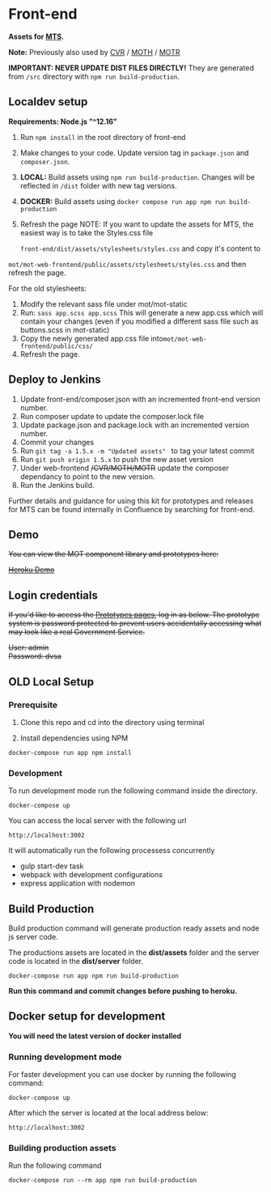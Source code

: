 # Front-end
**Assets for [MTS](https://gitlab.mot.dvsacloud.uk/mot/mot).**

**Note:** Previously also used by [CVR](https://gitlab.mot.dvsacloud.uk/vehicle-recalls/recalls-app) / [MOTH](https://github.com/dvsa/mot-history) / [MOTR](https://github.com/dvsa/motr)

**IMPORTANT: NEVER UPDATE DIST FILES DIRECTLY!** They are generated from `/src` directory with `npm run build-production`.

## Localdev setup

**Requirements: Node.js "^12.16"**

1. Run `npm install` in the root directory of front-end
2. Make changes to your code. Update version tag in `package.json` and `composer.json`.
3. **LOCAL:** Build assets using `npm run build-production`. Changes will be reflected in `/dist` folder with new tag versions.
4. **DOCKER:** Build assets using 
```docker compose run app npm run build-production```
5. Refresh the page
NOTE:
   If you want to update the assets for MTS, the easiest way is to take the Styles.css file
   
   ```front-end/dist/assets/stylesheets/styles.css```
   and copy it's content to
   
  ```mot/mot-web-frontend/public/assets/stylesheets/styles.css``` 
   and then refresh the page.

For the old stylesheets:
1. Modify the relevant sass file under mot/mot-static
2. Run:
```sass app.scss app.scss```
   This will generate a new app.css which will contain your changes (even if you modified a different sass file
   such as buttons.scss in mot-static)
3. Copy the newly generated app.css file into```mot/mot-web-frontend/public/css/```
4. Refresh the page. 

## Deploy to Jenkins
1. Update front-end/composer.json with an incremented front-end version number.
2. Run composer update to update the composer.lock file   
3. Update package.json and package.lock with an incremented version number.
4. Commit your changes
5. Run ```git tag -a 1.5.x -m "Updated assets" ``` to tag your latest commit
6. Run ```git push origin 1.5.x``` to push the new asset version
7. Under web-frontend ~~/CVR/MOTH/MOTR~~ update the composer dependancy to point to the new version.
8. Run the Jenkins build.

Further details and guidance for using this kit for prototypes and releases for MTS can be found internally in Confluence by searching for front-end.

## Demo

~~You can view the MOT component library and prototypes here:~~

~~[Heroku Demo](https://dvsa-front-end.herokuapp.com/)~~

## Login credentials

~~If you'd like to access the [Prototypes pages](https://dvsa-front-end.herokuapp.com/prototypes), log in as below.
The prototype system is password protected to prevent users accidentally accessing what may look like a real Government Service.~~

~~User: admin~~  
~~Password: dvsa~~  


## OLD Local Setup 

### Prerequisite

1. Clone this repo and cd into the directory using terminal

2. Install dependencies using NPM

```shell
docker-compose run app npm install
```

### Development

To run development mode run the following command inside the directory.

```shell
docker-compose up
```

You can access the local server with the following url

```
http://localhost:3002
```

It will automatically run the following processess concurrently

* gulp start-dev task
* webpack with development configurations
* express application with nodemon


## Build Production

Build production command will generate production ready assets and node js server code.

The productions assets are located in the **dist/assets** folder and the server code is located in the **dist/server** folder.

```shell
docker-compose run app npm run build-production
```

**Run this command and commit changes before pushing to heroku.**

## Docker setup for development

**You will need the latest version of docker installed**

### Running development mode

For faster development you can use docker by running the following command:

```shell
docker-compose up
```

After which the server is located at the local address below:

```
http://localhost:3002
```

### Building production assets

Run the following command

```shell
docker-compose run --rm app npm run build-production
```
